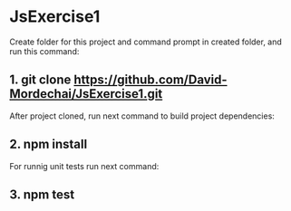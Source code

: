 # JsExercise1

Create folder for this project and command prompt in created folder, and run this command:
## 1. git clone https://github.com/David-Mordechai/JsExercise1.git

After project cloned, run next command to build project dependencies:
## 2. npm install

For runnig unit tests run next command:
## 3. npm test
